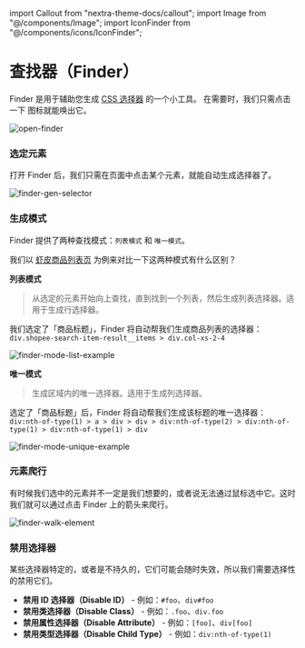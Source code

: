 import Callout from "nextra-theme-docs/callout";
import Image from "@/components/Image";
import IconFinder from "@/components/icons/IconFinder";

# 查找器（Finder）

Finder 是用于辅助您生成 [CSS 选择器](/zh-CN/docs/reference/css-selector) 的一个小工具。 在需要时，我们只需点击一下 <IconFinder /> 图标就能唤出它。

<Image src="/screenshots/open-finder.gif" alt="open-finder" />

### 选定元素

打开 Finder 后，我们只需在页面中点击某个元素，就能自动生成选择器了。

<Image src="/screenshots/finder-gen-selector.gif" alt="finder-gen-selector" />

### 生成模式

Finder 提供了两种查找模式：`列表模式` 和 `唯一模式`。

我们以 [虾皮商品列表页](https://shopee.sg/search?keyword=dress) 为例来对比一下这两种模式有什么区别？

**列表模式**

> 从选定的元素开始向上查找，直到找到一个列表，然后生成列表选择器。适用于生成行选择器。

我们选定了「商品标题」，Finder 将自动帮我们生成商品列表的选择器：  
`div.shopee-search-item-result__items > div.col-xs-2-4`

<Image src="/screenshots/finder-mode-list-example.png" alt="finder-mode-list-example" />

**唯一模式**

> 生成区域内的唯一选择器。适用于生成列选择器。

选定了「商品标题」后，Finder 将自动帮我们生成该标题的唯一选择器：  
`div:nth-of-type(1) > a > div > div > div:nth-of-type(2) > div:nth-of-type(1) > div:nth-of-type(1) > div`

<Image src="/screenshots/finder-mode-unique-example.png" alt="finder-mode-unique-example" />

### 元素爬行

有时候我们选中的元素并不一定是我们想要的，或者说无法通过鼠标选中它。这时我们就可以通过点击 Finder 上的箭头来爬行。

<Image src="/screenshots/finder-walk-element.gif" alt="finder-walk-element" />

### 禁用选择器

某些选择器特定的，或者是不持久的，它们可能会随时失效，所以我们需要选择性的禁用它们。

- **禁用 ID 选择器（Disable ID）** - 例如：`#foo`、`div#foo`
- **禁用类选择器（Disable Class）** - 例如：`.foo`、`div.foo`
- **禁用属性选择器（Disable Attribute）** - 例如：`[foo]`、`div[foo]`
- **禁用类型选择器（Disable Child Type）** - 例如：`div:nth-of-type(1)`

